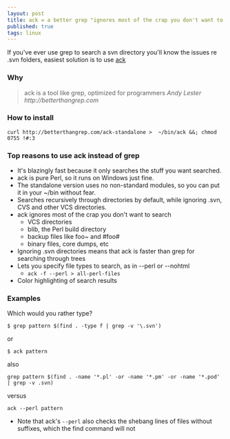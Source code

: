 ```yaml
--- 
layout: post
title: ack = a better grep "ignores most of the crap you don't want to search"
published: true
tags: linux
---
```

If you've ever use grep to search a svn directory you'll know the issues re .svn folders, easiest solution is to use [ack](http://betterthangrep.com)

### Why
> ack is a tool like grep, optimized for programmers
_Andy Lester http://betterthangrep.com_


### How to install

``` shell
curl http://betterthangrep.com/ack-standalone >  ~/bin/ack &&; chmod 0755 !#:3
```

### Top reasons to use ack instead of grep


 * It's blazingly fast because it only searches the stuff you want searched.
 * ack is pure Perl, so it runs on Windows just fine.
 * The standalone version uses no non-standard modules, so you can put it in your ~/bin without fear.
 * Searches recursively through directories by default, while ignoring .svn, CVS and other VCS directories.
 * ack ignores most of the crap you don't want to search
   * VCS directories
   * blib, the Perl build directory
   * backup files like foo~ and #foo#
   * binary files, core dumps, etc
 * Ignoring .svn directories means that ack is faster than grep for searching through trees
 * Lets you specify file types to search, as in --perl or --nohtml
   * `ack -f --perl > all-perl-files`
 * Color highlighting of search results

### Examples

Which would you rather type?

``` shell
$ grep pattern $(find . -type f | grep -v '\.svn')
```

or

``` shell
$ ack pattern
```

also

``` shell
grep pattern $(find . -name '*.pl' -or -name '*.pm' -or -name '*.pod' | grep -v .svn)
```

versus

``` shell
ack --perl pattern
```

* Note that ack's `--perl` also checks the shebang lines of files without suffixes, which the find command will not
